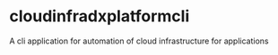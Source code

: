 # cloudinfradxplatformcli
A cli application for automation of cloud infrastructure for applications
